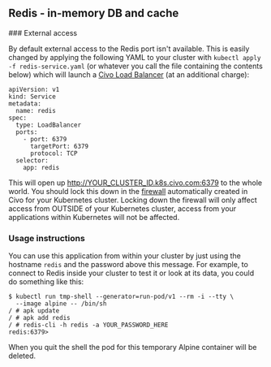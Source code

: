 ## Redis - in-memory DB and cache

### External access

By default external access to the Redis port isn't available. This is easily changed by applying the following YAML to your cluster with `kubectl apply -f redis-service.yaml` (or whatever you call the file containing the contents below) which will launch a [Civo Load Balancer](https://www.civo.com/load-balancers) (at an additional charge):

```
apiVersion: v1
kind: Service
metadata:
  name: redis
spec:
  type: LoadBalancer
  ports:
    - port: 6379
      targetPort: 6379
      protocol: TCP
  selector:
    app: redis
```

This will open up http://YOUR_CLUSTER_ID.k8s.civo.com:6379 to the whole world. You should lock this down in the [firewall](https://dashboard.civo.com/firewalls) automatically created in Civo for your Kubernetes cluster. Locking down the firewall will only affect access from OUTSIDE of your Kubernetes cluster, access from your applications within Kubernetes will not be affected.

### Usage instructions

You can use this application from within your cluster by just using the hostname `redis` and the password above this message. For example, to connect to Redis inside your cluster to test it or look at its data, you could do something like this:

```
$ kubectl run tmp-shell --generator=run-pod/v1 --rm -i --tty \
  --image alpine -- /bin/sh
/ # apk update
/ # apk add redis
/ # redis-cli -h redis -a YOUR_PASSWORD_HERE
redis:6379>
```

When you quit the shell the pod for this temporary Alpine container will be deleted.
